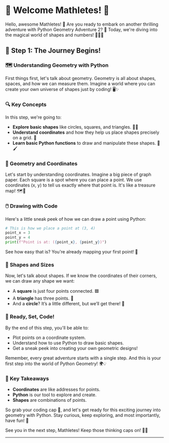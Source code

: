 # 🎉 Welcome Mathletes! 🎉

Hello, awesome Mathletes! 👋 Are you ready to embark on another thrilling adventure with Python Geometry Adventure 2? 🚀 Today, we're diving into the magical world of shapes and numbers! 🎨➕🔢

## 🌟 Step 1: The Journey Begins!

### 🗺️ Understanding Geometry with Python

First things first, let's talk about geometry. Geometry is all about shapes, spaces, and how we can measure them. Imagine a world where you can create your own universe of shapes just by coding! 🖥️✨

### 🔍 Key Concepts

In this step, we're going to:

- **Explore basic shapes** like circles, squares, and triangles. 🔺🔵
- **Understand coordinates** and how they help us place shapes precisely on a grid. 📍
- **Learn basic Python functions** to draw and manipulate these shapes. 🐍🖌️

### 📐 Geometry and Coordinates

Let's start by understanding coordinates. Imagine a big piece of graph paper. Each square is a spot where you can place a point. We use coordinates (x, y) to tell us exactly where that point is. It's like a treasure map! 🗺️💎

### 🖱️ Drawing with Code

Here's a little sneak peek of how we can draw a point using Python:

```python
# This is how we place a point at (3, 4)
point_x = 3
point_y = 4
print(f"Point is at: ({point_x}, {point_y})")
```

See how easy that is? You're already mapping your first point! 🎯

### 🔄 Shapes and Sizes

Now, let's talk about shapes. If we know the coordinates of their corners, we can draw any shape we want:

- A **square** is just four points connected. 🟦
- A **triangle** has three points. 🔺
- And a **circle**? It’s a little different, but we’ll get there! 🔵

### 🚀 Ready, Set, Code!

By the end of this step, you'll be able to:

- Plot points on a coordinate system.
- Understand how to use Python to draw basic shapes.
- Get a sneak peek into creating your own geometric designs!

Remember, every great adventure starts with a single step. And this is your first step into the world of Python Geometry! 🌍💡

### 🔑 Key Takeaways

- **Coordinates** are like addresses for points.
- **Python** is our tool to explore and create.
- **Shapes** are combinations of points.

So grab your coding cap 🧢, and let's get ready for this exciting journey into geometry with Python. Stay curious, keep exploring, and most importantly, have fun! 🎈

See you in the next step, Mathletes! Keep those thinking caps on! 🧠💫

---